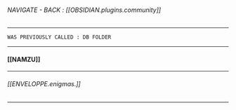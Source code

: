 ###### NAVIGATE - BACK : [[OBSIDIAN.plugins.community]]
----

	WAS PREVIOUSLY CALLED : DB FOLDER

---
#### [[NAMZU]]




-----
###### [[ENVELOPPE.enigmas.]]
----

